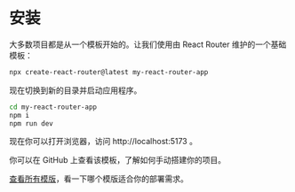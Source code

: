 # 安装

大多数项目都是从一个模板开始的。让我们使用由 React Router 维护的一个基础模板：

```sh
npx create-react-router@latest my-react-router-app
```

现在切换到新的目录并启动应用程序。

```sh
cd my-react-router-app
npm i
npm run dev
```

现在你可以打开浏览器，访问 http://localhost:5173 。

你可以在 GitHub 上查看该模板，了解如何手动搭建你的项目。

[查看所有模版](https://github.com/remix-run/react-router-templates)，看一下哪个模版适合你的部署需求。
